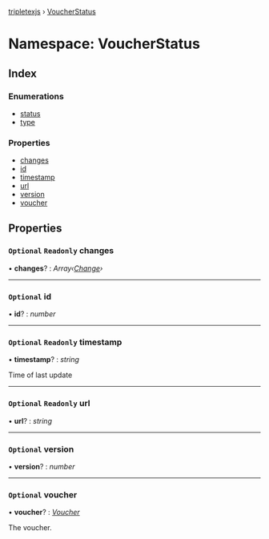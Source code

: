 [tripletexjs](../README.md) › [VoucherStatus](voucherstatus.md)

# Namespace: VoucherStatus

## Index

### Enumerations

* [status](../enums/voucherstatus.status.md)
* [type](../enums/voucherstatus.type.md)

### Properties

* [changes](voucherstatus.md#optional-readonly-changes)
* [id](voucherstatus.md#optional-id)
* [timestamp](voucherstatus.md#optional-readonly-timestamp)
* [url](voucherstatus.md#optional-readonly-url)
* [version](voucherstatus.md#optional-version)
* [voucher](voucherstatus.md#optional-voucher)

## Properties

### `Optional` `Readonly` changes

• **changes**? : *Array‹[Change](change.md)›*

___

### `Optional` id

• **id**? : *number*

___

### `Optional` `Readonly` timestamp

• **timestamp**? : *string*

Time of last update

___

### `Optional` `Readonly` url

• **url**? : *string*

___

### `Optional` version

• **version**? : *number*

___

### `Optional` voucher

• **voucher**? : *[Voucher](../interfaces/voucher.md)*

The voucher.
